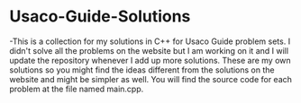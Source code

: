 # Usaco-Guide-Solutions
-This is a collection for my solutions in C++ for Usaco Guide problem sets. I didn't solve all the problems on the website but I am working on it and I will update the repository whenever I add up more solutions. These are my own solutions so you might find the ideas different from the solutions on the website and might be simpler as well.
You will find the source code for each problem at the file named main.cpp.

